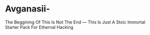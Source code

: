 # Avganasii-
 The Beggining Of This Is Not The End — This Is Just A Stoic Immortal Starter Pack For Ethernal Hacking 
